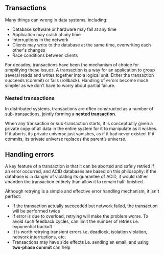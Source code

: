 ## Transactions

Many things can wrong in data systems, including:

- Database software or hardware may fail at any time
- Application may crash at any time
- Interruptions in the network
- Clients may write to the database at the same time, overwriting each other's changes
- Race conditions between clients

For decades, transactions have been the mechanism of choice for simplifying these issues. A transaction is a way for an application to group several reads and writes together into a logical unit. Either the transaction succeeds (commit) or fails (rollback). Handling of errors become much simpler as we don't have to worry about partial failure.

### Nested transactions

In distributed systems, transactions are often constructed as a number of sub-transactions, jointly forming a **nested transaction**.

When any transaction or sub-transaction starts, it is conceptually given a private copy of all data in the entire system for it to manipulate as it wishes. If it aborts, its private universe just vanishes, as if it had never existed. If it commits, its private universe replaces the parent’s universe.

## Handling errors

A key feature of a transaction is that it can be aborted and safely retried if an error occurred, and ACID databases are based on this philosophy: if the database is in danger of violating its guarantee of ACID, it would rather abandon the transaction entirely than allow it to remain half-finished.

Although retrying is a simple and effective error handling mechanism, it isn't perfect:

- If the transaction actually succeeded but network failed, the transaction will be performed twice
- If error is due to overload, retrying will make the problem worse. To avoid such feedback cycles, can limit the number of retries i.e. exponential backoff
- It is worth retrying transient errors i.e. deadlock, isolation violation, network interruptions, etc.
- Transactions may have side effects i.e. sending an email, and using **two-phase commit** can help
